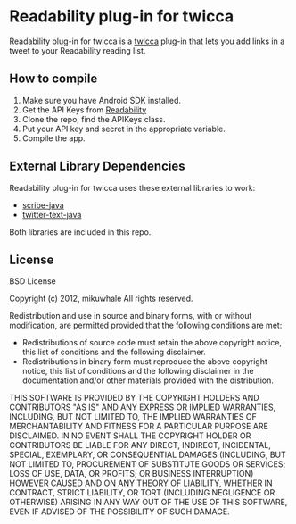 Readability plug-in for twicca
==============================
Readability plug-in for twicca is a [twicca](http://twicca.r246.jp/) plug-in that lets you add links in a tweet to your Readability reading list. 

How to compile
--------------
1. Make sure you have Android SDK installed.
2. Get the API Keys from [Readability](http://www.readability.com/publishers/api/)
3. Clone the repo, find the APIKeys class.
4. Put your API key and secret in the appropriate variable.
5. Compile the app.

External Library Dependencies
-----------------------------
Readability plug-in for twicca uses these external libraries to work:

- [scribe-java](https://github.com/fernandezpablo85/scribe-java)
- [twitter-text-java](https://github.com/twitter/twitter-text-java)

Both libraries are included in this repo.

License
-------
BSD License

Copyright (c) 2012, mikuwhale
All rights reserved.

Redistribution and use in source and binary forms, with or without modification, are permitted provided that the following conditions are met:

- Redistributions of source code must retain the above copyright notice, this list of conditions and the following disclaimer.
- Redistributions in binary form must reproduce the above copyright notice, this list of conditions and the following disclaimer in the documentation and/or other materials provided with the distribution.

THIS SOFTWARE IS PROVIDED BY THE COPYRIGHT HOLDERS AND CONTRIBUTORS "AS IS" AND ANY EXPRESS OR IMPLIED WARRANTIES, INCLUDING, BUT NOT LIMITED TO, THE IMPLIED WARRANTIES OF MERCHANTABILITY AND FITNESS FOR A PARTICULAR PURPOSE ARE DISCLAIMED. IN NO EVENT SHALL THE COPYRIGHT HOLDER OR CONTRIBUTORS BE LIABLE FOR ANY DIRECT, INDIRECT, INCIDENTAL, SPECIAL, EXEMPLARY, OR CONSEQUENTIAL DAMAGES (INCLUDING, BUT NOT LIMITED TO, PROCUREMENT OF SUBSTITUTE GOODS OR SERVICES; LOSS OF USE, DATA, OR PROFITS; OR BUSINESS INTERRUPTION) HOWEVER CAUSED AND ON ANY THEORY OF LIABILITY, WHETHER IN CONTRACT, STRICT LIABILITY, OR TORT (INCLUDING NEGLIGENCE OR OTHERWISE) ARISING IN ANY WAY OUT OF THE USE OF THIS SOFTWARE, EVEN IF ADVISED OF THE POSSIBILITY OF SUCH DAMAGE.
